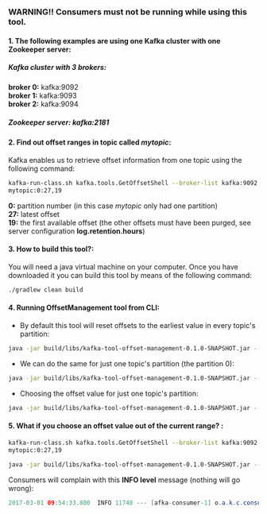 ### WARNING!! Consumers must not be running while using this tool.

#### 1. The following examples are using one Kafka cluster with one Zookeeper server:
##### Kafka cluster with 3 brokers:
**broker 0:** kafka:9092  
**broker 1:** kafka:9093  
**broker 2:** kafka:9094    
##### Zookeeper server: kafka:2181

#### 2. Find out offset ranges in topic called *mytopic*:
Kafka enables us to retrieve offset information from one topic using the following command:  
```bash
kafka-run-class.sh kafka.tools.GetOffsetShell --broker-list kafka:9092,kafka:9093,kafka:9094  --topic mytopic --offsets 100000
mytopic:0:27,19
```

**0:** partition number (in this case *mytopic* only had one partition)  
**27:** latest offset  
**19:** the first available offset (the other offsets must have been purged, see server configuration **log.retention.hours**)  


#### 3. How to build this tool?: 
You will need a java virtual machine on your computer. Once you have downloaded it you can build this tool by means of the following command:
```bash
./gradlew clean build
```

#### 4. Running OffsetManagement tool from CLI: 
* By default this tool will reset offsets to the earliest value in every topic's partition:
```bash
java -jar build/libs/kafka-tool-offset-management-0.1.0-SNAPSHOT.jar --bootstrap-servers kafka:9092,kafka:9093,kafka:9094 --zookeeper kafka:2181 --group-id mygroup --input-topic mytopic
```

* We can do the same for just one topic's partition (the partition 0):
```bash
java -jar build/libs/kafka-tool-offset-management-0.1.0-SNAPSHOT.jar --bootstrap-servers kafka:9092,kafka:9093,kafka:9094 --zookeeper kafka:2181 --group-id mygroup --input-topic mytopic --partition 0
```

* Choosing the offset value for just one topic's partition:
```bash
java -jar build/libs/kafka-tool-offset-management-0.1.0-SNAPSHOT.jar --bootstrap-servers kafka:9092,kafka:9093,kafka:9094 --zookeeper kafka:2181 --group-id mygroup --input-topic mytopic --offset 24 --partition 0
```

#### 5. What if you choose an offset value out of the current range? :
```bash
kafka-run-class.sh kafka.tools.GetOffsetShell --broker-list kafka:9092,kafka:9093,kafka:9094  --topic mytopic --offsets 100000
mytopic:0:27,19
```
```bash
java -jar build/libs/kafka-tool-offset-management-0.1.0-SNAPSHOT.jar --bootstrap-servers kafka:9092,kafka:9093,kafka:9094 --zookeeper kafka:2181 --group-id mygroup --input-topic mytopic --offset 18 --partition 0
```

Consumers will complain with this **INFO level** message (nothing will go wrong):  
```java
2017-03-01 09:54:33.800  INFO 11748 --- [afka-consumer-1] o.a.k.c.consumer.internals.Fetcher       : Fetch offset 18 is out of range for partition mytopic-0, resetting offset
```